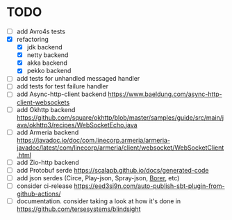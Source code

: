 # TODO
- [ ] add Avro4s tests
- [x] refactoring
  - [x] jdk backend
  - [x] netty backend
  - [x] akka backend
  - [x] pekko backend
- [ ] add tests for unhandled messaged handler
- [ ] add tests for test failure handler
- [ ] add Async-http-client backend https://www.baeldung.com/async-http-client-websockets
- [ ] add Okhttp backend https://github.com/square/okhttp/blob/master/samples/guide/src/main/java/okhttp3/recipes/WebSocketEcho.java
- [ ] add Armeria backend https://javadoc.io/doc/com.linecorp.armeria/armeria-javadoc/latest/com/linecorp/armeria/client/websocket/WebSocketClient.html
- [ ] add Zio-http backend
- [ ] add Protobuf serde https://scalapb.github.io/docs/generated-code
- [ ] add json serdes (Circe, Play-json, Spray-json, [Borer](https://github.com/sirthias/borer), etc)
- [ ] consider ci-release https://eed3si9n.com/auto-publish-sbt-plugin-from-github-actions/
- [ ] documentation. consider taking a look at how it's done in https://github.com/tersesystems/blindsight